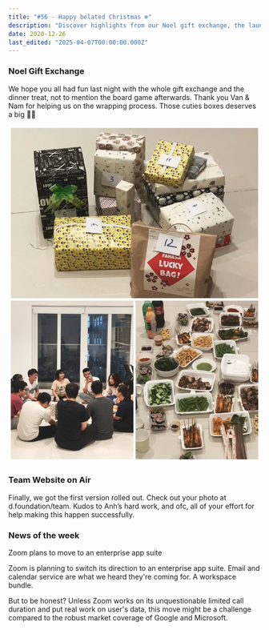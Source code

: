 ```yaml
---
title: "#56 - Happy belated Christmas ❄️"
description: "Discover highlights from our Noel gift exchange, the launch of our team website, and Zoom's plan to shift toward an enterprise app suite with email and calendar features."
date: 2020-12-26
last_edited: "2025-04-07T00:00:00.000Z"
---
```


### Noel Gift Exchange

We hope you all had fun last night with the whole gift exchange and the dinner treat, not to mention the board game afterwards. Thank you Van & Nam for helping us on the wrapping process. Those cuties boxes deserves a big 👏🏻

![](assets/notion-image-1744007093924-qaq47.webp)

### Team Website on Air

Finally, we got the first version rolled out. Check out your photo at d.foundation/team. Kudos to Anh’s hard work, and ofc, all of your effort for help making this happen successfully.

### News of the week

Zoom plans to move to an enterprise app suite

Zoom is planning to switch its direction to an enterprise app suite. Email and calendar service are what we heard they're coming for. A workspace bundle.

But to be honest? Unless Zoom works on its unquestionable limited call duration and put real work on user's data, this move might be a challenge compared to the robust market coverage of Google and Microsoft.
